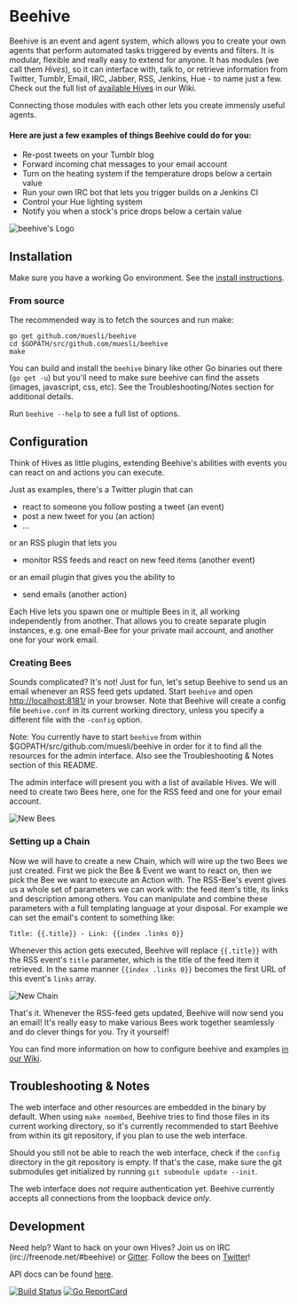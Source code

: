 Beehive
=======

Beehive is an event and agent system, which allows you to create your own
agents that perform automated tasks triggered by events and filters. It is
modular, flexible and really easy to extend for anyone. It has modules
(we call them *Hives*), so it can interface with, talk to, or retrieve
information from Twitter, Tumblr, Email, IRC, Jabber, RSS, Jenkins, Hue - to
name just a few. Check out the full list of [available Hives](https://github.com/muesli/beehive/wiki/Available-Hives)
in our Wiki.

Connecting those modules with each other lets you create immensly useful agents.

#### Here are just a few examples of things Beehive could do for you:
* Re-post tweets on your Tumblr blog
* Forward incoming chat messages to your email account
* Turn on the heating system if the temperature drops below a certain value
* Run your own IRC bot that lets you trigger builds on a Jenkins CI
* Control your Hue lighting system
* Notify you when a stock's price drops below a certain value

![beehive's Logo](/assets/logo_256.png?raw=true)

## Installation

Make sure you have a working Go environment. See the [install instructions](http://golang.org/doc/install.html).

### From source

The recommended way is to fetch the sources and run make:

    go get github.com/muesli/beehive
    cd $GOPATH/src/github.com/muesli/beehive
    make

You can build and install the `beehive` binary like other Go binaries out there (`go get -u`)
but you'll need to make sure beehive can find the assets (images, javascript, css, etc).
See the Troubleshooting/Notes section for additional details.

Run `beehive --help` to see a full list of options.

## Configuration

Think of Hives as little plugins, extending Beehive's abilities with events you
can react on and actions you can execute.

Just as examples, there's a Twitter plugin that can
 - react to someone you follow posting a tweet (an event)
 - post a new tweet for you (an action)
 - ...

or an RSS plugin that lets you
 - monitor RSS feeds and react on new feed items (another event)

or an email plugin that gives you the ability to
 - send emails (another action)

Each Hive lets you spawn one or multiple Bees in it, all working independently
from another. That allows you to create separate plugin instances, e.g. one
email-Bee for your private mail account, and another one for your work email.

### Creating Bees

Sounds complicated? It's not! Just for fun, let's setup Beehive to send us an
email whenever an RSS feed gets updated. Start ```beehive``` and open <http://localhost:8181/>
in your browser. Note that Beehive will create a config file ```beehive.conf```
in its current working directory, unless you specify a different file with the
```-config``` option.

Note: You currently have to start ```beehive``` from within $GOPATH/src/github.com/muesli/beehive
in order for it to find all the resources for the admin interface. Also see the
Troubleshooting & Notes section of this README.

The admin interface will present you with a list of available Hives. We will
need to create two Bees here, one for the RSS feed and one for your email
account.

![New Bees](https://github.com/muesli/beehive-docs/raw/master/screencaps/new_bees.gif)

### Setting up a Chain

Now we will have to create a new Chain, which will wire up the two Bees we just
created. First we pick the Bee & Event we want to react on, then we pick the
Bee we want to execute an Action with. The RSS-Bee's event gives us a whole set
of parameters we can work with: the feed item's title, its links and
description among others. You can manipulate and combine these parameters with
a full templating language at your disposal. For example we can set the email's
content to something like:

```
Title: {{.title}} - Link: {{index .links 0}}
```

Whenever this action gets executed, Beehive will replace ```{{.title}}``` with
the RSS event's ```title``` parameter, which is the title of the feed item it
retrieved. In the same manner ```{{index .links 0}}``` becomes the first URL of
this event's ```links``` array.

![New Chain](https://github.com/muesli/beehive-docs/raw/master/screencaps/new_chain.gif)

That's it. Whenever the RSS-feed gets updated, Beehive will now send you an
email! It's really easy to make various Bees work together seamlessly and do
clever things for you. Try it yourself!

You can find more information on how to configure beehive and examples [in our Wiki](https://github.com/muesli/beehive/wiki/Configuration).

## Troubleshooting & Notes

The web interface and other resources are embedded in the binary by default.
When using `make noembed`, Beehive tries to find those files
in its current working directory, so it's currently recommended to start Beehive from
within its git repository, if you plan to use the web interface.

Should you still not be able to reach the web interface, check if the ```config```
directory in the git repository is empty. If that's the case, make sure the
git submodules get initialized by running ```git submodule update --init```.

The web interface does *not* require authentication yet. Beehive currently
accepts all connections from the loopback device *only*.

## Development

Need help? Want to hack on your own Hives? Join us on IRC (irc://freenode.net/#beehive) or [Gitter](https://gitter.im/the_beehive/Lobby). Follow the bees on [Twitter](https://twitter.com/beehive_app)!

API docs can be found [here](http://godoc.org/github.com/muesli/beehive).

[![Build Status](https://secure.travis-ci.org/muesli/beehive.png)](http://travis-ci.org/muesli/beehive)
[![Go ReportCard](http://goreportcard.com/badge/muesli/beehive)](http://goreportcard.com/report/muesli/beehive)
